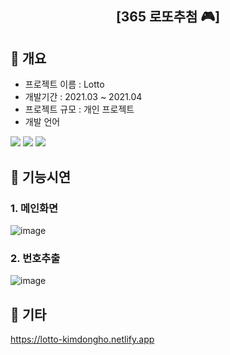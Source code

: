 <div align="center">
  <h2> [365 로또추첨 🎮] </h2>
</div>

## 📌 개요
- 프로젝트 이름 : Lotto
- 개발기간 : 2021.03 ~ 2021.04
- 프로젝트 규모 : 개인 프로젝트
- 개발 언어
<div>
  <img src="https://img.shields.io/badge/html5-E34F26?style=flat&logo=html5&logoColor=white">
  <img src="https://img.shields.io/badge/css-1572B6?style=flat&logo=css3&logoColor=white">
  <img src="https://img.shields.io/badge/javascript-F7DF1E?style=flat&logo=javascript&logoColor=black">
</div>

## 📌 기능시연
### 1. 메인화면
![image](https://github.com/tubus1130/ToyProject_Lotto/assets/50819376/53d707ba-a513-4783-876d-865b87bdf28c)
### 2. 번호추출
![image](https://github.com/tubus1130/ToyProject_Lotto/assets/50819376/589be8c7-7c41-4f3d-a232-30de74019c0b)

## 📌 기타
https://lotto-kimdongho.netlify.app
